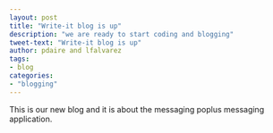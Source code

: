 ```yaml
---
layout: post
title: "Write-it blog is up"
description: "we are ready to start coding and blogging"
tweet-text: "Write-it blog is up"
author: pdaire and lfalvarez
tags:
- blog
categories:
- "blogging"
---
```


This is our new blog and it is about the messaging poplus messaging application.